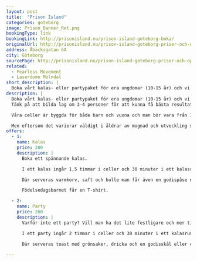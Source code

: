 ```yaml
---
layout: post
title:  "Prison Island"
categories: goteborg
image: Prison_Banner_Ret.png
bookingType: link
bookingLink: http://prisonisland.nu/prison-island-goteborg-boka/
originalUrl: http://prisonisland.nu/prison-island-goteborg-priser-och-oppettider/prison-island-goteborg-kalasparty/
address: Åbäcksgatan 6A
city: Göteborg
sourcePage: http://prisonisland.nu/prison-island-goteborg-priser-och-oppettider/prison-island-goteborg-kalasparty/
related:
  - Fearless Movement
  - Laserdome Mölndal
short_description: |
  Boka vårt kalas- eller partypaket för era ungdomar (10-15 år) och vi lovar dig oförglömliga timmar på Prison Island.
description: |
  Boka vårt kalas- eller partypaket för era ungdomar (10-15 år) och vi lovar dig oförglömliga timmar på Prison Island.
  Tänk på att bilda lag om 3-4 personer för att kunna få bästa resultat i cellerna.

  Våra celler är byggda för både barn och vuxna och man bör vara från 10 år för att utmana cellerna ensamma.

  Men eftersom det varierar väldigt i åldrar av mognad och utveckling så välkomna att besöka oss för att se om våra utmaningar passar era barn.
offers:
  - 1:
    name: Kalas
    price: 200
    description: |
      Boka ett spännande kalas.

      I ett kalas ingår 1,5 timmar i celler och 30 minuter i ett kalasrum.

      Där serveras varmkorv, saft och bulle man får även en godispåse när man går hem.

      Födelsedagsbarnet får en T-shirt.

  - 2:
    name: Party
    price: 260
    description: |
      Varför inte ett party? Vill man ha det lite festligare och mer tid i cellerna så boka gärna ett party.

      I ett party ingår 2 timmar i celler och 30 minuter i ett kalasrum.

      Där serveras toast med grönsaker, dricka och en godisskål eller chips.

---
```

